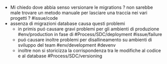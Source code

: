 - Mi chiedo dove abbia senso versionare le migrations ? non sarebbe male trovare un metodo manuale per lasciare una traccia nei vari progetti ? #issue/code
- assenza di migrazioni database causa questi problemi
	- in primis puó causare gravi problemi per gli ambienti di produzione #env/production in fase di #Process/SDC/deployment #issue/failure
	- puó causare inoltre problemi per disallineamento su ambienti di sviluppo del team #env/development #devenv
	- inoltre non si storicizza la corrispondenza tra le modifiche al codice e al database #Process/SDC/versioning
